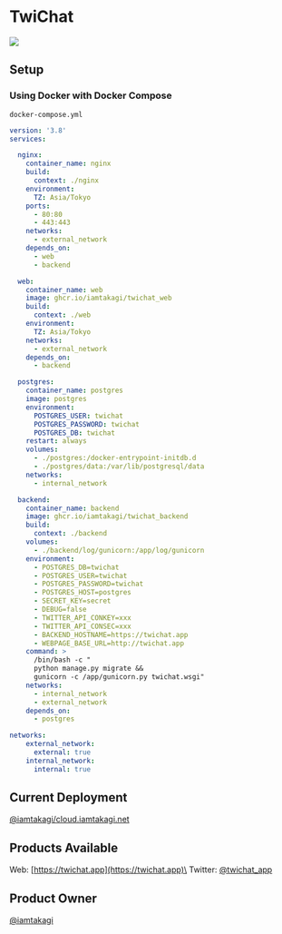 # TwiChat
![](./web/public/images/twichat_ogp.png)

## Setup

### Using Docker with Docker Compose
`docker-compose.yml`
```yml
version: '3.8'
services:

  nginx:
    container_name: nginx
    build:
      context: ./nginx
    environment:
      TZ: Asia/Tokyo
    ports:
      - 80:80
      - 443:443
    networks:
      - external_network
    depends_on:
      - web
      - backend

  web:
    container_name: web
    image: ghcr.io/iamtakagi/twichat_web
    build:
      context: ./web
    environment:
      TZ: Asia/Tokyo
    networks:
      - external_network
    depends_on:
      - backend

  postgres:
    container_name: postgres
    image: postgres
    environment:
      POSTGRES_USER: twichat
      POSTGRES_PASSWORD: twichat
      POSTGRES_DB: twichat
    restart: always
    volumes:
      - ./postgres:/docker-entrypoint-initdb.d
      - ./postgres/data:/var/lib/postgresql/data
    networks:
      - internal_network

  backend:
    container_name: backend
    image: ghcr.io/iamtakagi/twichat_backend
    build:
      context: ./backend
    volumes:
      - ./backend/log/gunicorn:/app/log/gunicorn
    environment:
      - POSTGRES_DB=twichat
      - POSTGRES_USER=twichat
      - POSTGRES_PASSWORD=twichat
      - POSTGRES_HOST=postgres
      - SECRET_KEY=secret
      - DEBUG=false
      - TWITTER_API_CONKEY=xxx
      - TWITTER_API_CONSEC=xxx
      - BACKEND_HOSTNAME=https://twichat.app
      - WEBPAGE_BASE_URL=http://twichat.app
    command: >
      /bin/bash -c "
      python manage.py migrate &&
      gunicorn -c /app/gunicorn.py twichat.wsgi"
    networks:
      - internal_network
      - external_network
    depends_on:
      - postgres

networks:
    external_network:
      external: true
    internal_network:
      internal: true
```

## Current Deployment
[@iamtakagi/cloud.iamtakagi.net](https://github.com/iamtakagi/cloud.iamtakagi.net)

## Products Available
Web: [https://twichat.app](https://twichat.app)\
Twitter: [@twichat_app](https://twitter.com/twichat_app)

## Product Owner
[@iamtakagi](https://github.com/iamtakagi)
